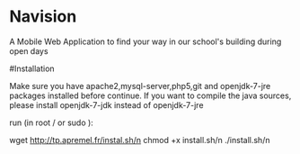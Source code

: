 # Navision 
A Mobile Web Application to find your way in our school's building during open days

#Installation

Make sure you have apache2,mysql-server,php5,git and openjdk-7-jre packages installed before continue.
If you want to compile the java sources, please install openjdk-7-jdk instead of openjdk-7-jre

run (in root / or sudo ):

wget http://tp.apremel.fr/instal.sh/n
chmod +x install.sh/n
./install.sh/n
